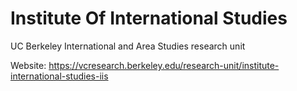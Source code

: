 # Institute Of International Studies
UC Berkeley International and Area Studies research unit

Website: https://vcresearch.berkeley.edu/research-unit/institute-international-studies-iis
